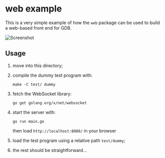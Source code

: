 # web example

This is a very simple example of how the `web` package can be used to build a web-based front end for GDB.

![Screenshot](http://i.imgur.com/Ql48hXT.png)

## Usage

1. move into this directory;

2. compile the dummy test program with:

    ```
    make -C test/ dummy
    ```

3. fetch the WebSocket library:

    ```
    go get golang.org/x/net/websocket
    ```

4. start the server with:

   ```
   go run main.go
   ```

   then load `http://localhost:8080/` in your browser

5. load the test program using a relative path `test/dummy`;

6. the rest should be straightforward...
